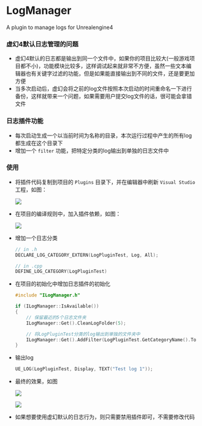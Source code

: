 # LogManager
A plugin to manage logs for Unrealengine4

### 虚幻4默认日志管理的问题 ###

* 虚幻4默认的日志都是输出到同一个文件中，如果你的项目比较大(一般游戏项目都不小)，功能模块比较多，这样调试起来就非常不方便，虽然一些文本编辑器也有关键字过滤的功能，但是如果能直接输出到不同的文件，还是要更加方便
* 当多次启动后，虚幻会将之前的log文件按照本次启动的时间重命名一下进行备份，这样就带来一个问题，如果需要用户提交log文件的话，很可能会拿错文件

### 日志插件功能 ###

* 每次启动生成一个以当前时间为名称的目录，本次运行过程中产生的所有log都生成在这个目录下
* 增加一个 `filter` 功能，把特定分类的log输出到单独的日志文件中

### 使用 ###

* 将插件代码复制到项目的 `Plugins` 目录下，并在编辑器中刷新 `Visual Studio` 工程，如图：

	![](http://7xqxmb.com1.z0.glb.clouddn.com/blog/images/copy_src.png)

* 在项目的编译规则中，加入插件依赖，如图：

	![](http://7xqxmb.com1.z0.glb.clouddn.com/blog/images/add_reference.png)

* 增加一个日志分类
	``` cpp
	// in .h
	DECLARE_LOG_CATEGORY_EXTERN(LogPluginTest, Log, All);

	// in .cpp
	DEFINE_LOG_CATEGORY(LogPluginTest)
	```

* 在项目的初始化中增加日志插件的初始化
	``` cpp
	#include "ILogManager.h"

	if (ILogManager::IsAvailable())
    {
		// 保留最近的5个日志文件夹
        ILogManager::Get().CleanLogFolder(5);

		// 将LogPluginTest分类的log输出到单独的文件夹中
        ILogManager::Get().AddFilter(LogPluginTest.GetCategoryName().ToString(), true);
    }
	```

* 输出log
	``` cpp
	UE_LOG(LogPluginTest, Display, TEXT("Test log 1"));
	```

* 最终的效果，如图

	![](http://7xqxmb.com1.z0.glb.clouddn.com/blog/images/folder_list.png)

	![](http://7xqxmb.com1.z0.glb.clouddn.com/blog/images/log_detail.png)

* 如果想要使用虚幻默认的日志行为，则只需要禁用插件即可，不需要修改代码